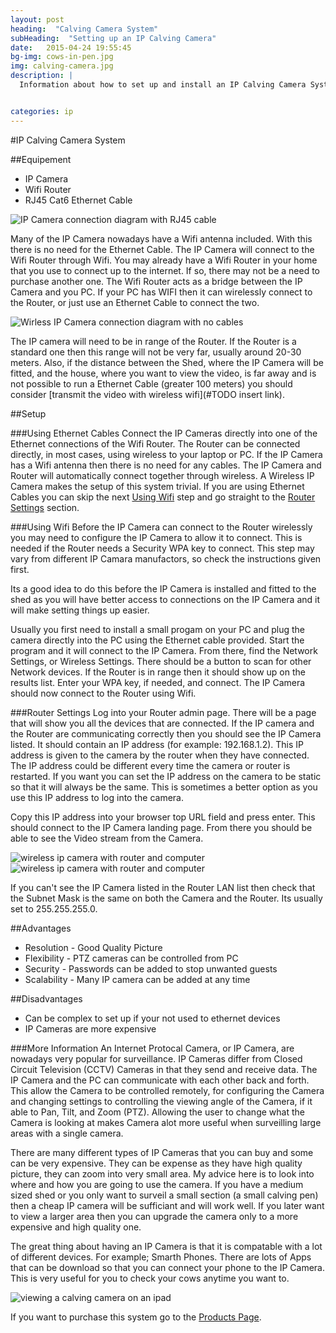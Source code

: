 ```yaml
---
layout: post
heading:  "Calving Camera System"
subHeading:  "Setting up an IP Calving Camera"
date:   2015-04-24 19:55:45
bg-img: cows-in-pen.jpg
img: calving-camera.jpg
description: |
  Information about how to set up and install an IP Calving Camera Systems. It documents the steps that are needed to configure the IP Calving Camera to allow it to be connected via a Laptop or PC.


categories: ip
---
```


#IP Calving Camera System

##Equipement
- IP Camera
- Wifi Router
- RJ45 Cat6 Ethernet Cable

<img src="{{site.baseurl}}/img/ip-camera-wired-connection-diagram.png" alt="IP Camera connection diagram with RJ45 cable">

Many of the IP Camera nowadays have a Wifi antenna included. With this there is no need for the Ethernet Cable. The IP Camera will connect to the Wifi Router through Wifi. You may already have a Wifi Router in your home that you use to connect up to the internet. If so, there may not be a need to purchase another one. The Wifi Router acts as a bridge between the IP Camera and you PC. If your PC has WIFI then it can wirelessly connect to the Router, or just use an Ethernet Cable to connect the two.

<img src="{{site.baseurl}}/img/ip-camera-wireless-connection-diagram.png" alt="Wirless IP Camera connection diagram with no cables">

The IP camera will need to be in range of the Router. If the Router is a standard one then this range will not be very far, usually around 20-30 meters. Also, if the distance between the Shed, where the IP Camera will be fitted, and the house, where you want to view the video, is far away and is not possible to run a Ethernet Cable (greater 100 meters) you should consider [transmit the video with wireless wifi](#TODO insert link).

##Setup

###Using Ethernet Cables
Connect the IP Cameras directly into one of the Ethernet connections of the Wifi Router. The Router can be connected directly, in most cases, using wireless to your laptop or PC. If the IP Camera has a Wifi antenna then there is no need for any cables. The IP Camera and Router will automatically connect together through wireless. A Wireless IP Camera makes the setup of this system trivial.
If you are using Ethernet Cables you can skip the next [Using Wifi](#using-wifi) step and go straight to the [Router Settings](#router-settings) section.

###Using Wifi
Before the IP Camera can connect to the Router wirelessly you may need to configure the IP Camera to allow it to connect. This is needed if the Router needs a Security WPA key to connect. This step may vary from different IP Camara manufactors, so check the instructions given first. 

Its a good idea to do this before the IP Camera is installed and fitted to the shed as you will have better access to connections on the IP Camera and it will make setting things up easier.

Usually you first need to install a small progam on your PC and plug the camera directly into the PC using the Ethernet cable provided. Start the program and it will connect to the IP Camera. From there, find the Network Settings, or Wireless Settings. There should be a button to scan for other Network devices. If the Router is in range then it should show up on the results list. Enter your WPA key, if needed, and connect. The IP Camera should now connect to the Router using Wifi. 

###Router Settings
Log into your Router admin page. There will be a page that will show you all the devices that are connected. If the IP camera and the Router are communicating correctly then you should see the IP Camera listed. It should contain an IP address (for example: 192.168.1.2). This IP address is given to the camera by the router when they have connected. The IP address could be different every time the camera or router is restarted. If you want you can set the IP address on the camera to be static so that it will always be the same. This is sometimes a better option as you use this IP address to log into the camera.

Copy this IP address into your browser top URL field and press enter. This should connect to the IP Camera landing page. From there you should be able to see the Video stream from the Camera.

<img src="{{site.baseurl}}/img/wireless-ip-camera-and-pc.jpg" alt="wireless ip camera with router and computer">

<img src="{{site.baseurl}}/img/live-cows-from-camera.gif" alt="wireless ip camera with router and computer">

If you can't see the IP Camera listed in the Router LAN list then check that the Subnet Mask is the same on both the Camera and the Router. Its usually set to 255.255.255.0.

##Advantages
- Resolution - Good Quality Picture
- Flexibility - PTZ cameras can be controlled from PC
- Security - Passwords can be added to stop unwanted guests
- Scalability - Many IP camera can be added at any time

##Disadvantages
- Can be complex to set up if your not used to ethernet devices 
- IP Cameras are more expensive


###More Information
An Internet Protocal Camera, or IP Camera, are nowadays very popular for surveillance. IP Cameras differ from Closed Circuit Television (CCTV) Cameras in that they send and receive data. The IP Camera and the PC can communicate with each other back and forth. This allow the Camera to be controlled remotely, for configuring the Camera and changing settings to controlling the viewing angle of the Camera, if it able to Pan, Tilt, and Zoom (PTZ). Allowing the user to change what the Camera is looking at makes Camera alot more useful when surveilling large areas with a single camera.

There are many different types of IP Cameras that you can buy and some can be very expensive. They can be expense as they have high quality picture, they can zoom into very small area. My advice here is to look into where and how you are going to use the camera. If you have a medium sized shed or you only want to surveil a small section (a small calving pen) then a cheap IP camera will be sufficiant and will work well. If you later want to view a larger area then you can upgrade the camera only to a more expensive and high quality one.

The great thing about having an IP Camera is that it is compatable with a lot of different devices. For example; Smarth Phones. There are lots of Apps that can be download so that you can connect your phone to the IP Camera. This is very useful for you to check your cows anytime you want to. 

<img src="{{site.baseurl}}/img/cows-on-ipad.jpg" alt="viewing a calving camera on an ipad">

If you want to purchase this system go to the [Products Page](/products/short-range-ip-calving-camera-system.html).